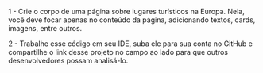 1 - Crie o corpo de uma página sobre lugares turísticos na Europa. Nela, você deve focar apenas no conteúdo da página, adicionando textos, cards, imagens, entre outros. 

2 - Trabalhe esse código em seu IDE, suba ele para sua conta no GitHub e compartilhe o link desse projeto no campo ao lado para que outros desenvolvedores possam analisá-lo.
 
 
